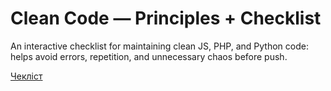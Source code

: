 # Clean Code — Principles + Checklist

An interactive checklist for maintaining clean JS, PHP, and Python code: helps avoid errors, repetition, and unnecessary chaos before push.

 [Чекліст](https://ovcharovcoder.github.io/clean-code-checklist)
